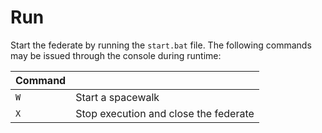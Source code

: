 # Run
Start the federate by running the `start.bat` file. The following commands may be issued through the console during runtime:

| Command | |
| --- | --- |
| `W` | Start a spacewalk |
| `X` | Stop execution and close the federate |
